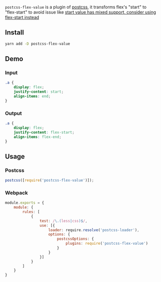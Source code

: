 `postcss-flex-value` is a plugin of [postcss](https://postcss.org/), it transforms flex's "start" to "flex-start" to avoid issue like [start value has mixed support, consider using flex-start instead](https://github.com/mozilla/addons-frontend/issues/7312)

## Install

```sh
yarn add -D postcss-flex-value
```

## Demo

### Input

```css
.a {
    display: flex;
    justify-content: start;
    align-items: end;
}
```

### Output

```css
.a {
    display: flex;
    justify-content: flex-start;
    align-items: flex-end;
}
```

## Usage

### Postcss

```js
postcss([require('postcss-flex-value')]);
```

### Webpack

```js
module.exports = {
    module: {
        rules: [
            {
                test: /\.(less|css)$/,
                use: [{
                    loader: require.resolve('postcss-loader'),
                    options: {
                        postcssOptions: {
                            plugins: require('postcss-flex-value')
                        }
                    }
                }]
            }
        ]
    }
}
```